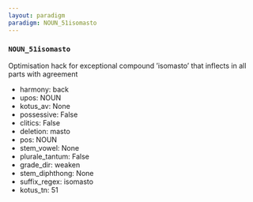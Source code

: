 ```yaml
---
layout: paradigm
paradigm: NOUN_51isomasto
---
```

### ` NOUN_51isomasto `

Optimisation hack for exceptional compound ’isomasto’ that inflects in all parts with agreement
* harmony: back
* upos: NOUN
* kotus_av: None
* possessive: False
* clitics: False
* deletion: masto
* pos: NOUN
* stem_vowel: None
* plurale_tantum: False
* grade_dir: weaken
* stem_diphthong: None
* suffix_regex: isomasto
* kotus_tn: 51
